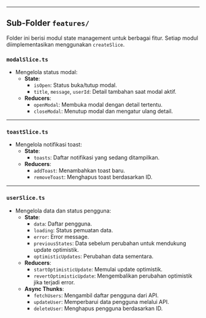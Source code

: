 
---

## Sub-Folder `features/`
Folder ini berisi modul state management untuk berbagai fitur. Setiap modul diimplementasikan menggunakan `createSlice`.

### `modalSlice.ts`
- Mengelola status modal:
  - **State**:
    - `isOpen`: Status buka/tutup modal.
    - `title`, `message`, `userId`: Detail tambahan saat modal aktif.
  - **Reducers**:
    - `openModal`: Membuka modal dengan detail tertentu.
    - `closeModal`: Menutup modal dan mengatur ulang detail.

---

### `toastSlice.ts`
- Mengelola notifikasi toast:
  - **State**:
    - `toasts`: Daftar notifikasi yang sedang ditampilkan.
  - **Reducers**:
    - `addToast`: Menambahkan toast baru.
    - `removeToast`: Menghapus toast berdasarkan ID.

---

### `userSlice.ts`
- Mengelola data dan status pengguna:
  - **State**:
    - `data`: Daftar pengguna.
    - `loading`: Status pemuatan data.
    - `error`: Error message.
    - `previousStates`: Data sebelum perubahan untuk mendukung update optimistik.
    - `optimisticUpdates`: Perubahan data sementara.
  - **Reducers**:
    - `startOptimisticUpdate`: Memulai update optimistik.
    - `revertOptimisticUpdate`: Mengembalikan perubahan optimistik jika terjadi error.
  - **Async Thunks**:
    - `fetchUsers`: Mengambil daftar pengguna dari API.
    - `updateUser`: Memperbarui data pengguna melalui API.
    - `deleteUser`: Menghapus pengguna berdasarkan ID.

